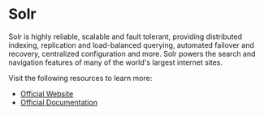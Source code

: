 # Solr

Solr is highly reliable, scalable and fault tolerant, providing distributed indexing, replication and load-balanced querying, automated failover and recovery, centralized configuration and more. Solr powers the search and navigation features of many of the world's largest internet sites.

Visit the following resources to learn more:

- [Official Website](https://solr.apache.org/)
- [Official Documentation](https://solr.apache.org/resources.html#documentation)

